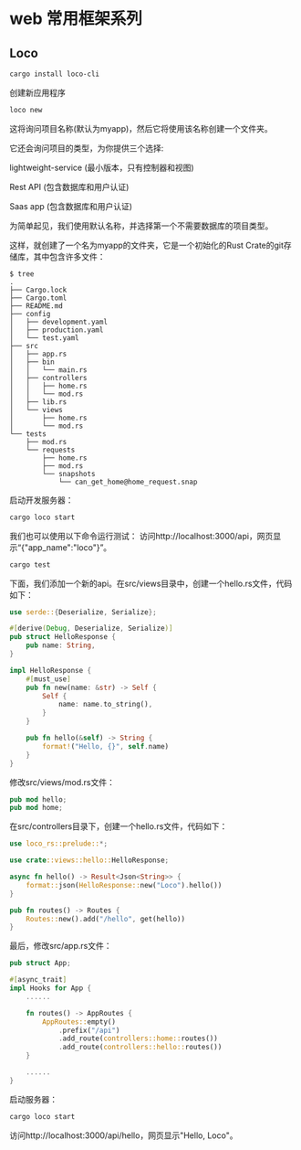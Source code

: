 # web 常用框架系列

## Loco

```sh
cargo install loco-cli
```

创建新应用程序
```sh
loco new
```
这将询问项目名称(默认为myapp)，然后它将使用该名称创建一个文件夹。

它还会询问项目的类型，为你提供三个选择:

lightweight-service (最小版本，只有控制器和视图)


Rest API (包含数据库和用户认证)


Saas app (包含数据库和用户认证)


为简单起见，我们使用默认名称，并选择第一个不需要数据库的项目类型。

这样，就创建了一个名为myapp的文件夹，它是一个初始化的Rust Crate的git存储库，其中包含许多文件：

```tree
$ tree
.
├── Cargo.lock
├── Cargo.toml
├── README.md
├── config
│   ├── development.yaml
│   ├── production.yaml
│   └── test.yaml
├── src
│   ├── app.rs
│   ├── bin
│   │   └── main.rs
│   ├── controllers
│   │   ├── home.rs
│   │   └── mod.rs
│   ├── lib.rs
│   └── views
│       ├── home.rs
│       └── mod.rs
└── tests
    ├── mod.rs
    └── requests
        ├── home.rs
        ├── mod.rs
        └── snapshots
            └── can_get_home@home_request.snap
```


启动开发服务器：
```sh
cargo loco start
```

我们也可以使用以下命令运行测试：
访问http://localhost:3000/api，网页显示“{"app_name":"loco"}”。
```sh
cargo test
```

下面，我们添加一个新的api。在src/views目录中，创建一个hello.rs文件，代码如下：
```rs
use serde::{Deserialize, Serialize};

#[derive(Debug, Deserialize, Serialize)]
pub struct HelloResponse {
    pub name: String,
}

impl HelloResponse {
    #[must_use]
    pub fn new(name: &str) -> Self {
        Self {
            name: name.to_string(),
        }
    }

    pub fn hello(&self) -> String {
        format!("Hello, {}", self.name)
    }
}
```


修改src/views/mod.rs文件：
```rs
pub mod hello;
pub mod home;
```

在src/controllers目录下，创建一个hello.rs文件，代码如下：
```rs
use loco_rs::prelude::*;

use crate::views::hello::HelloResponse;

async fn hello() -> Result<Json<String>> {
    format::json(HelloResponse::new("Loco").hello())
}

pub fn routes() -> Routes {
    Routes::new().add("/hello", get(hello))
}
```

最后，修改src/app.rs文件：
```rs
pub struct App;

#[async_trait]
impl Hooks for App {
    ......

    fn routes() -> AppRoutes {
        AppRoutes::empty()
            .prefix("/api")
            .add_route(controllers::home::routes())
            .add_route(controllers::hello::routes())
    }

    ......
}
```

启动服务器：
```sh
cargo loco start
```

访问http://localhost:3000/api/hello，网页显示"Hello, Loco"。
